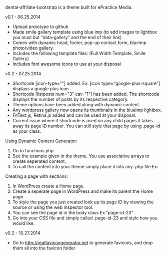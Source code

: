 dental-affiliate-bootstrap is a theme built for ePractice Media. 

v0.1 - 06.25.2014
- Upload prototype to github
- Made smile gallery template using blue imp (to add images to lightbox you must but "data-gallery" and the end of their link)
- Comes with dynamic head, footer, pop-up contact form, blueimp photo/video gallery.
- Includes the following template files: (Full Width Template, Smile Gallery)
- Includes font awesome icons to use at your disposal

v0.2 - 07.25.2014
- Shortcode [icon-type=""] added. Ex: [icon type="google-plus-square"] displays a google plus icon
- Shortcode [listposts num="3" cat="1"] has been added. The shortcode displays the number of posts by its respective category.
- Theme options have been added along with dynamic content.
- Any wordpress gallery now opens its thumbnails in the blueimp lightbox.
- FitText.js, Retina.js added and can be used at your disposal. 
- Current issue where if shortcode is used on any child pages it takes away its page ID number. You can still style that page by 
  using .page-id as your class. 

Using Dynamic Content Generator:

1. Go to functions.php
2. See the example given in the theme. You use associative arrays to create seperated content.
3. To call the content into your theme simply place it into any .php file 
	Ex: <?php get_dyn_content("home", "title"); ?>

Creating a page with sections:
1. In WordPress create a Home page.
2. Create a seperate page in WordPress and make its parent the Home page.
3. To style the page you just created look up its page ID by viewing the source or using the web inspector tool.
4. You can see the page id in the body class Ex."page-id-23"
5. Go into your CSS file and simply called .page-id-23 and style how you would like. 

v0.2 - 10.27.2014
- Go to http://realfavicongenerator.net to generate favicons, and drop them all into the favicon folder